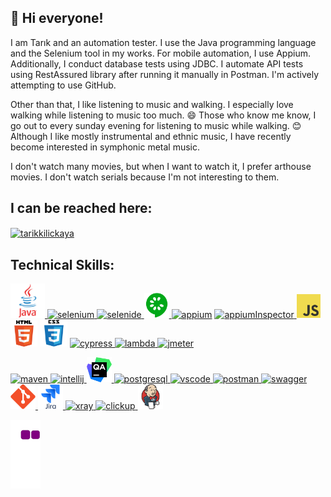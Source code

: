 ## 💫 Hi everyone!

I am Tarık and an automation tester. I use the Java programming language and the Selenium tool in my works. For mobile automation, I use Appium. Additionally, I conduct database tests using JDBC. I automate API tests using RestAssured library after running it manually in Postman. I'm actively attempting to use GitHub. 

Other than that, I like listening to music and walking. I especially love walking while listening to music too much. 😄 Those who know me know, I go out to every sunday evening for listening to music while walking. 😊 Although I like mostly instrumental and ethnic music, I have recently become interested in symphonic metal music. 

I don't watch many movies, but when I want to watch it, I prefer arthouse movies. I don't watch serials because I'm not interesting to them.


<h2 align="left">I can be reached here:</h2>
<p align="left">
<a href="https://linkedin.com/in/tarikkilickaya" target="blank"><img align="center" src="https://raw.githubusercontent.com/rahuldkjain/github-profile-readme-generator/master/src/images/icons/Social/linked-in-alt.svg" alt="tarikkilickaya" height="30" width="40" /></a>
</p>


<h2 align="left">Technical Skills:</h2>
<p align="left">
<!-- Java -->
<a href="https://www.java.com" target="_blank" rel="noreferrer"> <img src="https://raw.githubusercontent.com/devicons/devicon/1119b9f84c0290e0f0b38982099a2bd027a48bf1/icons/java/java-original-wordmark.svg" alt="java" width="55" height="55"/> </a> 
<!-- Selenium -->
<a href="https://www.selenium.dev" target="_blank" rel="noreferrer"> <img src="https://avatars.githubusercontent.com/u/983927?s=200&v=4" alt="selenium" width="40" height="40"/> </a> 
<!-- Selenide -->
<a href="https://selenide.org/" target="_blank" rel="noreferrer"> <img src="https://raw.githubusercontent.com/selenide/selenide-site-ng/gh-pages/logo/logo_icon_white_800x800.png" alt="selenide" width="40" height="40"/> </a>
<!-- Cucumber -->
<a href="https://cucumber.io/" target="_blank" rel="noreferrer"> <img src="https://raw.githubusercontent.com/devicons/devicon/1119b9f84c0290e0f0b38982099a2bd027a48bf1/icons/cucumber/cucumber-plain.svg" alt="cucumber" width="40" height="40"/> </a>
<!-- Appium -->
<a href="https://appium.io" target="_blank" rel="noreferrer"> <img src="https://avatars.githubusercontent.com/u/3221291?s=200&v=4" alt="appium" width="40" height="40"/></a>
<!-- Appium Inspector -->
<a href="https://github.com/appium/appium-inspector" target="_blank" rel="noreferrer"> <img src="https://raw.githubusercontent.com/appium/appium-inspector/main/docs/icon.png" alt="appiumInspector" width="40" height="40"/> </a>
<!-- JavaScript -->
<a href="https://developer.mozilla.org/en-US/docs/Web/JavaScript" target="_blank" rel="noreferrer"> <img src="https://raw.githubusercontent.com/voodootikigod/logo.js/master/js.png" alt="javascript" width="38" height="38"/> </a> 
 <!-- HTML -->
<a href="https://www.w3schools.com/html/" target="_blank" rel="noreferrer"> <img src="https://raw.githubusercontent.com/github/explore/80688e429a7d4ef2fca1e82350fe8e3517d3494d/topics/html/html.png" alt="html" width="43" height="42"/></a>
<!-- CSS -->
<a href="https://www.w3schools.com/css/" target="_blank" rel="noreferrer"> <img src="https://raw.githubusercontent.com/github/explore/80688e429a7d4ef2fca1e82350fe8e3517d3494d/topics/css/css.png" alt="css" width="44" height="43"/></a>
 <!-- Cypress -->
<a href="https://www.cypress.io" target="_blank" rel="noreferrer"> <img src="https://dashboard.cypress.io/img/cypress-logo-round-light-bg.png" alt="cypress" width="40" height="40"/> </a>
<!-- Lambda -->
<a href="https://docs.oracle.com/javase/tutorial/java/javaOO/lambdaexpressions.html" target="_blank" rel="noreferrer"> <img src="https://static.wikia.nocookie.net/half-life/images/d/dc/Lambda_logo.svg/revision/latest?cb=20100327174546&path-prefix=en" alt="lambda" width="40" height="40"/> </a> 
<!-- JMeter -->
<a href="https://jmeter.apache.org/" target="_blank" rel="noreferrer"> <img src="https://jmeter.apache.org/images/logo.svg" alt="jmeter" width="100" height="40"/> </a>
</p>

<p>
<!-- Maven -->
<a href="https://maven.apache.org/" target="_blank" rel="noreferrer"> <img src="https://maven.apache.org/images/maven-logo-black-on-white.png" alt="maven" width="100" height="40"/> </a> 
<!-- IntelliJ -->
<a href="https://www.jetbrains.com/idea" target="_blank" rel="noreferrer"> <img src="https://upload.wikimedia.org/wikipedia/commons/thumb/9/9c/IntelliJ_IDEA_Icon.svg/2048px-IntelliJ_IDEA_Icon.svg.png" alt="intellij" width="40" height="40"/> </a>
<!-- Aqua -->
<a href="https://www.jetbrains.com/aqua/" target="_blank" rel="noreferrer"> <img src="https://raw.githubusercontent.com/JetBrains/logos/318905148b7074a044586c6567d1ee76d8fb49e2/web/aqua/aqua.svg" alt="aqua" width="40" height="40"/> </a>
<!-- PostgreSQL -->
<a href="https://www.postgresql.org" target="_blank" rel="noreferrer"> <img src="https://cdn.icon-icons.com/icons2/2415/PNG/512/postgresql_plain_wordmark_logo_icon_146390.png" alt="postgresql" width="40" height="40"/> </a>  
<!-- VS Code -->
<a href="https://code.visualstudio.com/" target="_blank" rel="noreferrer"> <img src="https://upload.wikimedia.org/wikipedia/commons/thumb/9/9a/Visual_Studio_Code_1.35_icon.svg/2048px-Visual_Studio_Code_1.35_icon.svg.png" alt="vscode" width="40" height="40"/> </a>
 <!-- Postman -->
<a href="https://www.postman.com/" target="_blank" rel="noreferrer"> <img src="https://user-images.githubusercontent.com/7853266/44114706-9c72dd08-9fd1-11e8-8d9d-6d9d651c75ad.png" alt="postman" width="40" height="40"/> </a>
<!-- Swagger -->
<a href="https://swagger.io/" target="_blank" rel="noreferrer"> <img src="https://cdn.svgporn.com/logos/swagger.svg" alt="swagger" width="40" height="40"/> </a>
<!-- git -->
<a href="https://git-scm.com/" target="_blank" rel="noreferrer"> <img src="https://raw.githubusercontent.com/devicons/devicon/1119b9f84c0290e0f0b38982099a2bd027a48bf1/icons/git/git-plain.svg" alt="git" width="40" height="40"/> </a> 
<!-- Jira -->
<a href="https://www.atlassian.com/software/jira" target="_blank" rel="noreferrer"> <img src="https://raw.githubusercontent.com/devicons/devicon/1119b9f84c0290e0f0b38982099a2bd027a48bf1/icons/jira/jira-original-wordmark.svg" alt="jira" width="40" height="40"/> </a>
<!-- XRAY -->
<a href="https://marketplace.atlassian.com/apps/1211769/xray-test-management-for-jira" target="_blank" rel="noreferrer"> <img src="https://avatars.githubusercontent.com/u/65618195?s=200&v=4" alt="xray" width="40" height="40"/> </a>  
 <!-- ClickUp -->
<a href="https://clickup.com/" target="_blank" rel="noreferrer"> <img src="https://clickup.com/images/for-se-page/clickup.png" alt="clickup" width="45" height="45"/> </a> 
<!-- Jenkins -->
<a href="https://www.jenkins.io/" target="_blank" rel="noreferrer"> <img src="https://raw.githubusercontent.com/devicons/devicon/1119b9f84c0290e0f0b38982099a2bd027a48bf1/icons/jenkins/jenkins-original.svg" alt="jenkins" width="40" height="40"/></a>
 


![snake gif](https://github.com/tarikkilickaya/tarikkilickaya/blob/output/github-contribution-grid-snake.gif)
